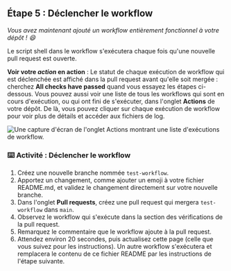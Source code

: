 ## Étape 5 : Déclencher le workflow

_Vous avez maintenant ajouté un workflow entièrement fonctionnel à votre dépôt ! :smile:_

Le script shell dans le workflow s'exécutera chaque fois qu'une nouvelle pull request est ouverte.

**Voir votre _action_ en action** : Le statut de chaque exécution de workflow qui est déclenchée est affiché dans la pull request avant qu'elle soit mergée : cherchez **All checks have passed** quand vous essayez les étapes ci-dessous. Vous pouvez aussi voir une liste de tous les workflows qui sont en cours d'exécution, ou qui ont fini de s'exécuter, dans l'onglet **Actions** de votre dépôt. De là, vous pouvez cliquer sur chaque exécution de workflow pour voir plus de détails et accéder aux fichiers de log.

![Une capture d'écran de l'onglet Actions montrant une liste d'exécutions de workflow.](https://user-images.githubusercontent.com/16547949/62388049-4e64e600-b52a-11e9-8bf5-db0c5452360f.png)

### :keyboard: Activité : Déclencher le workflow

1. Créez une nouvelle branche nommée `test-workflow`.
1. Apportez un changement, comme ajouter un emoji à votre fichier README.md, et validez le changement directement sur votre nouvelle branche.
1. Dans l'onglet **Pull requests**, créez une pull request qui mergera `test-workflow` dans `main`.
1. Observez le workflow qui s'exécute dans la section des vérifications de la pull request.
1. Remarquez le commentaire que le workflow ajoute à la pull request.
1. Attendez environ 20 secondes, puis actualisez cette page (celle que vous suivez pour les instructions). Un autre workflow s'exécutera et remplacera le contenu de ce fichier README par les instructions de l'étape suivante.
